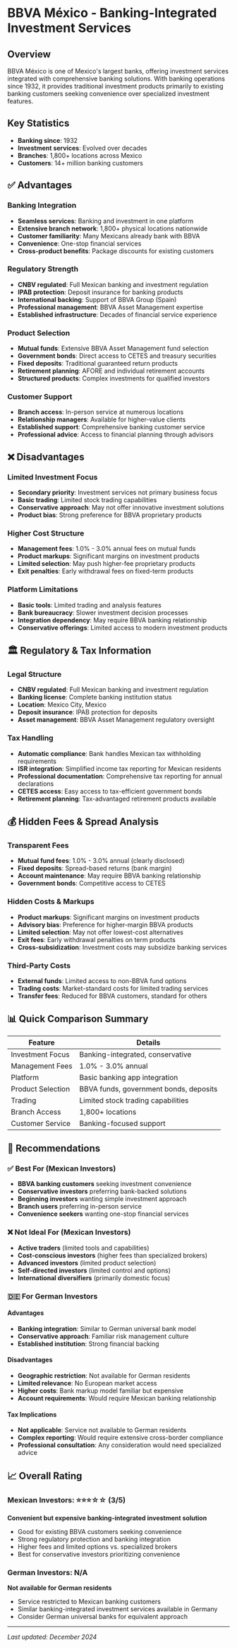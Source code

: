 # BBVA México - Banking-Integrated Investment Services

## Overview
BBVA México is one of Mexico's largest banks, offering investment services integrated with comprehensive banking solutions. With banking operations since 1932, it provides traditional investment products primarily to existing banking customers seeking convenience over specialized investment features.

## Key Statistics
- **Banking since**: 1932
- **Investment services**: Evolved over decades
- **Branches**: 1,800+ locations across Mexico
- **Customers**: 14+ million banking customers

## ✅ Advantages

### Banking Integration
- **Seamless services**: Banking and investment in one platform
- **Extensive branch network**: 1,800+ physical locations nationwide
- **Customer familiarity**: Many Mexicans already bank with BBVA
- **Convenience**: One-stop financial services
- **Cross-product benefits**: Package discounts for existing customers

### Regulatory Strength
- **CNBV regulated**: Full Mexican banking and investment regulation
- **IPAB protection**: Deposit insurance for banking products
- **International backing**: Support of BBVA Group (Spain)
- **Professional management**: BBVA Asset Management expertise
- **Established infrastructure**: Decades of financial service experience

### Product Selection
- **Mutual funds**: Extensive BBVA Asset Management fund selection
- **Government bonds**: Direct access to CETES and treasury securities
- **Fixed deposits**: Traditional guaranteed return products
- **Retirement planning**: AFORE and individual retirement accounts
- **Structured products**: Complex investments for qualified investors

### Customer Support
- **Branch access**: In-person service at numerous locations
- **Relationship managers**: Available for higher-value clients
- **Established support**: Comprehensive banking customer service
- **Professional advice**: Access to financial planning through advisors

## ❌ Disadvantages

### Limited Investment Focus
- **Secondary priority**: Investment services not primary business focus
- **Basic trading**: Limited stock trading capabilities
- **Conservative approach**: May not offer innovative investment solutions
- **Product bias**: Strong preference for BBVA proprietary products

### Higher Cost Structure
- **Management fees**: 1.0% - 3.0% annual fees on mutual funds
- **Product markups**: Significant margins on investment products
- **Limited selection**: May push higher-fee proprietary products
- **Exit penalties**: Early withdrawal fees on fixed-term products

### Platform Limitations
- **Basic tools**: Limited trading and analysis features
- **Bank bureaucracy**: Slower investment decision processes
- **Integration dependency**: May require BBVA banking relationship
- **Conservative offerings**: Limited access to modern investment products

## 🏛️ Regulatory & Tax Information

### Legal Structure
- **CNBV regulated**: Full Mexican banking and investment regulation
- **Banking license**: Complete banking institution status
- **Location**: Mexico City, Mexico
- **Deposit insurance**: IPAB protection for deposits
- **Asset management**: BBVA Asset Management regulatory oversight

### Tax Handling
- **Automatic compliance**: Bank handles Mexican tax withholding requirements
- **ISR integration**: Simplified income tax reporting for Mexican residents
- **Professional documentation**: Comprehensive tax reporting for annual declarations
- **CETES access**: Easy access to tax-efficient government bonds
- **Retirement planning**: Tax-advantaged retirement products available

## 💰 Hidden Fees & Spread Analysis

### Transparent Fees
- **Mutual fund fees**: 1.0% - 3.0% annual (clearly disclosed)
- **Fixed deposits**: Spread-based returns (bank margin)
- **Account maintenance**: May require BBVA banking relationship
- **Government bonds**: Competitive access to CETES

### Hidden Costs & Markups
- **Product markups**: Significant margins on investment products
- **Advisory bias**: Preference for higher-margin BBVA products
- **Limited selection**: May not offer lowest-cost alternatives
- **Exit fees**: Early withdrawal penalties on term products
- **Cross-subsidization**: Investment costs may subsidize banking services

### Third-Party Costs
- **External funds**: Limited access to non-BBVA fund options
- **Trading costs**: Market-standard costs for limited trading services
- **Transfer fees**: Reduced for BBVA customers, standard for others

## 📊 Quick Comparison Summary

| Feature | Details |
|---------|---------|
| Investment Focus | Banking-integrated, conservative |
| Management Fees | 1.0% - 3.0% annual |
| Platform | Basic banking app integration |
| Product Selection | BBVA funds, government bonds, deposits |
| Trading | Limited stock trading capabilities |
| Branch Access | 1,800+ locations |
| Customer Service | Banking-focused support |

## 🎯 Recommendations

### ✅ Best For (Mexican Investors)
- **BBVA banking customers** seeking investment convenience
- **Conservative investors** preferring bank-backed solutions
- **Beginning investors** wanting simple investment approach
- **Branch users** preferring in-person service
- **Convenience seekers** wanting one-stop financial services

### ❌ Not Ideal For (Mexican Investors)
- **Active traders** (limited tools and capabilities)
- **Cost-conscious investors** (higher fees than specialized brokers)
- **Advanced investors** (limited product selection)
- **Self-directed investors** (limited control and options)
- **International diversifiers** (primarily domestic focus)

### 🇩🇪 For German Investors

#### Advantages
- **Banking integration**: Similar to German universal bank model
- **Conservative approach**: Familiar risk management culture
- **Established institution**: Strong financial backing

#### Disadvantages
- **Geographic restriction**: Not available for German residents
- **Limited relevance**: No European market access
- **Higher costs**: Bank markup model familiar but expensive
- **Account requirements**: Would require Mexican banking relationship

#### Tax Implications
- **Not applicable**: Service not available to German residents
- **Complex reporting**: Would require extensive cross-border compliance
- **Professional consultation**: Any consideration would need specialized advice

## 📈 Overall Rating

### Mexican Investors: ⭐⭐⭐☆☆ (3/5)
**Convenient but expensive banking-integrated investment solution**
- Good for existing BBVA customers seeking convenience
- Strong regulatory protection and banking integration
- Higher fees and limited options vs. specialized brokers
- Best for conservative investors prioritizing convenience

### German Investors: N/A
**Not available for German residents**
- Service restricted to Mexican banking customers
- Similar banking-integrated investment services available in Germany
- Consider German universal banks for equivalent approach

---

*Last updated: December 2024*
